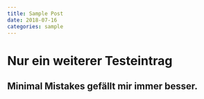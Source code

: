 ```yaml
---
title: Sample Post
date: 2018-07-16
categories: sample
---
```

# Nur ein weiterer Testeintrag

## Minimal Mistakes gefällt mir immer besser. 

<script type="text/javascript"> DiscourseEmbed = { discourseUrl: 'https://discourse.hatschito.xyz/', discourseEmbedUrl: 'https://hatschito.github.io/blog{{page.url}}' };
(function() { var d = document.createElement('script'); d.type = 'text/javascript'; d.async = true; d.src = DiscourseEmbed.discourseUrl + 'javascripts/embed.js'; (document.getElementsByTagName('head')[0] || document.getElementsByTagName('body')[0]).appendChild(d); })(); </script>

